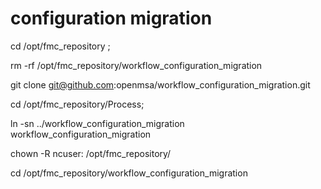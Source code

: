 # configuration migration

cd /opt/fmc_repository  ; 

rm -rf /opt/fmc_repository/workflow_configuration_migration

git clone git@github.com:openmsa/workflow_configuration_migration.git

cd /opt/fmc_repository/Process; 

ln -sn ../workflow_configuration_migration workflow_configuration_migration

chown -R ncuser: /opt/fmc_repository/

cd /opt/fmc_repository/workflow_configuration_migration

